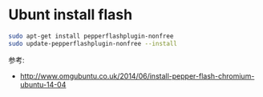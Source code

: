 # Ubunt install flash

```bash
sudo apt-get install pepperflashplugin-nonfree
sudo update-pepperflashplugin-nonfree --install
```

参考:
- http://www.omgubuntu.co.uk/2014/06/install-pepper-flash-chromium-ubuntu-14-04
